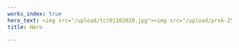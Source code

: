 ```yaml
---
works_index: true
hero_text: <img src="/upload/tct01102020.jpg"><img src="/upload/prsk-2508.jpg">
title: Hero

---
```

<Hero :text="$page.frontmatter.hero_text" />
<WorksList />
